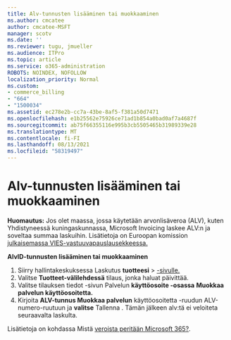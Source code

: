 ```yaml
---
title: Alv-tunnusten lisääminen tai muokkaaminen
ms.author: cmcatee
author: cmcatee-MSFT
manager: scotv
ms.date: ''
ms.reviewer: tugu, jmueller
ms.audience: ITPro
ms.topic: article
ms.service: o365-administration
ROBOTS: NOINDEX, NOFOLLOW
localization_priority: Normal
ms.custom:
- commerce_billing
- "664"
- "1500034"
ms.assetid: ec278e2b-cc7a-43be-8af5-f381a50d7471
ms.openlocfilehash: e1b25562e75926ce71ad1b854a0bad0af7a4687f
ms.sourcegitcommit: ab75f66355116e995b3cb5505465b31989339e28
ms.translationtype: MT
ms.contentlocale: fi-FI
ms.lasthandoff: 08/13/2021
ms.locfileid: "58319497"
---
```

# <a name="how-to-add-or-edit-a-vatid"></a>Alv-tunnusten lisääminen tai muokkaaminen

**Huomautus:** Jos olet maassa, jossa käytetään arvonlisäveroa (ALV), kuten Yhdistyneessä kuningaskunnassa, Microsoft Invoicing laskee ALV:n ja soveltaa summaa laskuihin. Lisätietoja on Euroopan komission [julkaisemassa VIES-vastuuvapauslausekkeessa.](https://go.microsoft.com/fwlink/p/?LinkID=841741)

**AlvID-tunnusten lisääminen tai muokkaaminen**

1. Siirry hallintakeskuksessa Laskutus **tuotteesi** \> [-sivulle.](https://go.microsoft.com/fwlink/p/?linkid=842054)
2. Valitse **Tuotteet-välilehdessä** tilaus, jonka haluat päivittää.
3. Valitse tilauksen tiedot -sivun Palvelun **käyttöosoite -osassa** **Muokkaa palvelun käyttöosoitetta.**
4. Kirjoita **ALV-tunnus Muokkaa palvelun** käyttöosoitetta -ruudun ALV-numero-ruutuun ja **valitse** Tallenna .  Tämän jälkeen alv:tä ei veloiteta seuraavalta laskulta.

Lisätietoja on kohdassa Mistä [veroista peritään Microsoft 365?](https://docs.microsoft.com/microsoft-365/commerce/billing-and-payments/tax-information#what-tax-will-i-be-charged).